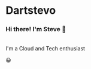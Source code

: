 # Dartstevo
<h3>Hi there! I'm Steve <span class="wave">👋</span></h3>
<br>
I'm a Cloud and Tech enthusiast <p>😀</p>
<br>
